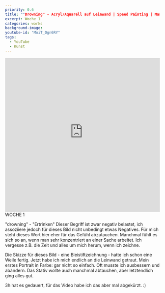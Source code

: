 ```yaml
---
priority: 0.6
title: ""Drowning" - Acryl/Aquarell auf Leinwand | Speed Painting | Marika"
excerpt: Woche 1
categories: works
background-image:
youtube-id: "MoiT_Ogn6RY"
tags:
  - YouTube
  - Kunst
---
```

<span class="image featured"></span>
<iframe width="100%" height="500px" src="https://www.youtube-nocookie.com/embed/MoiT_Ogn6RY" frameborder="0" allow="autoplay; encrypted-media" allowfullscreen></iframe>
WOCHE 1

"drowning" - "Ertrinken"
Dieser Begriff ist zwar negativ belastet, ich assoziiere jedoch für dieses Bild nicht unbedingt etwas Negatives. Für mich steht dieses Wort hier eher für das Gefühl abzutauchen. Manchmal fühlt es sich so an, wenn man sehr konzentriert an einer Sache arbeitet. Ich vergesse z.B. die Zeit und alles um mich herum, wenn ich zeichne.

Die Skizze für dieses Bild - eine Bleistiftzeichnung - hatte ich schon eine Weile fertig. Jetzt habe ich mich endlich an die Leinwand getraut. Mein erstes Portrait in Farbe: gar nicht so einfach. Oft musste ich ausbessern und abändern. Das Stativ wollte auch manchmal abtauchen, aber letztendlich ging alles gut.

3h hat es gedauert, für das Video habe ich das aber mal abgekürzt. :)
